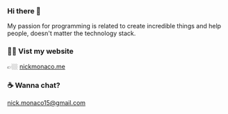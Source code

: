 ### Hi there 👋

My passion for programming is related to create incredible things and help people, doesn't matter the technology stack.

### 👨‍💻 Vist my website

👉🏼 [nickmonaco.me](https://nickmonaco.me/)

### ☕️ Wanna chat?

[nick.monaco15@gmail.com](mailto:nick.monaco15@gmail.com)
